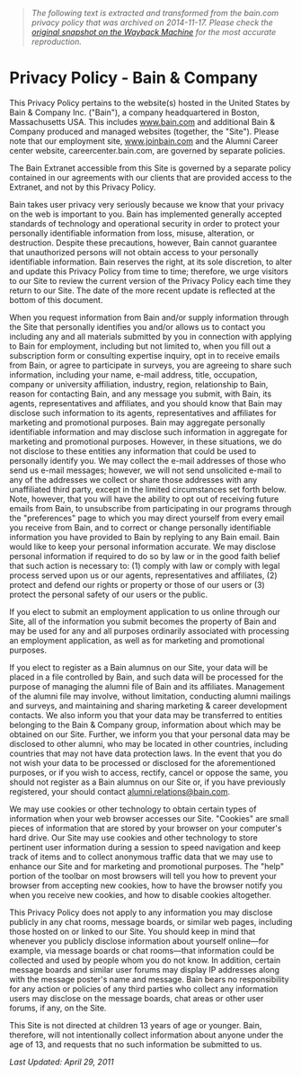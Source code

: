 > *The following text is extracted and transformed from the bain.com privacy policy that was archived on 2014-11-17. Please check the [original snapshot on the Wayback Machine](https://web.archive.org/web/20141117090025id_/http%3A//www.bain.com/privacy.aspx) for the most accurate reproduction.*

# Privacy Policy - Bain & Company

This Privacy Policy pertains to the website(s) hosted in the United States by Bain & Company Inc. ("Bain"), a company headquartered in Boston, Massachusetts USA. This includes www.bain.com and additional Bain & Company produced and managed websites (together, the "Site"). Please note that our employment site, www.joinbain.com and the Alumni Career center website, careercenter.bain.com, are governed by separate policies.

The Bain Extranet accessible from this Site is governed by a separate policy contained in our agreements with our clients that are provided access to the Extranet, and not by this Privacy Policy. 

Bain takes user privacy very seriously because we know that your privacy on the web is important to you. Bain has implemented generally accepted standards of technology and operational security in order to protect your personally identifiable information from loss, misuse, alteration, or destruction. Despite these precautions, however, Bain cannot guarantee that unauthorized persons will not obtain access to your personally identifiable information. Bain reserves the right, at its sole discretion, to alter and update this Privacy Policy from time to time; therefore, we urge visitors to our Site to review the current version of the Privacy Policy each time they return to our Site. The date of the more recent update is reflected at the bottom of this document.

When you request information from Bain and/or supply information through the Site that personally identifies you and/or allows us to contact you including any and all materials submitted by you in connection with applying to Bain for employment, including but not limited to, when you fill out a subscription form or consulting expertise inquiry, opt in to receive emails from Bain, or agree to participate in surveys, you are agreeing to share such information, including your name, e-mail address, title, occupation, company or university affiliation, industry, region, relationship to Bain, reason for contacting Bain, and any message you submit, with Bain, its agents, representatives and affiliates, and you should know that Bain may disclose such information to its agents, representatives and affiliates for marketing and promotional purposes. Bain may aggregate personally identifiable information and may disclose such information in aggregate for marketing and promotional purposes. However, in these situations, we do not disclose to these entities any information that could be used to personally identify you. We may collect the e-mail addresses of those who send us e-mail messages; however, we will not send unsolicited e-mail to any of the addresses we collect or share those addresses with any unaffiliated third party, except in the limited circumstances set forth below. Note, however, that you will have the ability to opt out of receiving future emails from Bain, to unsubscribe from participating in our programs through the "preferences" page to which you may direct yourself from every email you receive from Bain, and to correct or change personally identifiable information you have provided to Bain by replying to any Bain email. Bain would like to keep your personal information accurate. We may disclose personal information if required to do so by law or in the good faith belief that such action is necessary to: (1) comply with law or comply with legal process served upon us or our agents, representatives and affiliates, (2) protect and defend our rights or property or those of our users or (3) protect the personal safety of our users or the public.

If you elect to submit an employment application to us online through our Site, all of the information you submit becomes the property of Bain and may be used for any and all purposes ordinarily associated with processing an employment application, as well as for marketing and promotional purposes.

If you elect to register as a Bain alumnus on our Site, your data will be placed in a file controlled by Bain, and such data will be processed for the purpose of managing the alumni file of Bain and its affiliates. Management of the alumni file may involve, without limitation, conducting alumni mailings and surveys, and maintaining and sharing marketing & career development contacts. We also inform you that your data may be transferred to entities belonging to the Bain & Company group, information about which may be obtained on our Site. Further, we inform you that your personal data may be disclosed to other alumni, who may be located in other countries, including countries that may not have data protection laws. In the event that you do not wish your data to be processed or disclosed for the aforementioned purposes, or if you wish to access, rectify, cancel or oppose the same, you should not register as a Bain alumnus on our Site or, if you have previously registered, your should contact [alumni.relations@bain.com](mailto:alumni.relations@bain.com "Bain Alumni Relations").

We may use cookies or other technology to obtain certain types of information when your web browser accesses our Site. "Cookies" are small pieces of information that are stored by your browser on your computer's hard drive. Our Site may use cookies and other technology to store pertinent user information during a session to speed navigation and keep track of items and to collect anonymous traffic data that we may use to enhance our Site and for marketing and promotional purposes. The "help" portion of the toolbar on most browsers will tell you how to prevent your browser from accepting new cookies, how to have the browser notify you when you receive new cookies, and how to disable cookies altogether. 

This Privacy Policy does not apply to any information you may disclose publicly in any chat rooms, message boards, or similar web pages, including those hosted on or linked to our Site. You should keep in mind that whenever you publicly disclose information about yourself online—for example, via message boards or chat rooms—that information could be collected and used by people whom you do not know. In addition, certain message boards and similar user forums may display IP addresses along with the message poster's name and message. Bain bears no responsibility for any action or policies of any third parties who collect any information users may disclose on the message boards, chat areas or other user forums, if any, on the Site. 

This Site is not directed at children 13 years of age or younger. Bain, therefore, will not intentionally collect information about anyone under the age of 13, and requests that no such information be submitted to us.

 _Last Updated: April 29, 2011_
